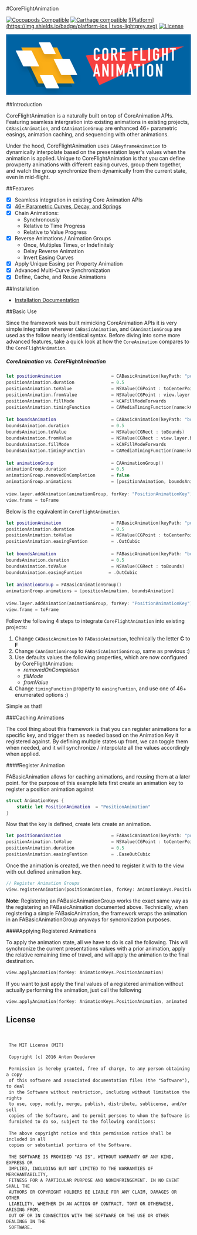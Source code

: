 #CoreFlightAnimation

[![Cocoapods Compatible](https://img.shields.io/badge/pod-v0.9.1-blue.svg)]()
[![Carthage compatible](https://img.shields.io/badge/Carthage-compatible-4BC51D.svg?style=flat)]()
[![Platform](https://img.shields.io/badge/platform-ios | tvos-lightgrey.svg)]()
[![License](https://img.shields.io/badge/license-MIT-343434.svg)](/LICENSE.md)

![alt tag](/Documentation/FlightBanner.png?raw=true)

##Introduction

CoreFlightAnimation is a naturally built on top of CoreAnimation APIs. Featuring seamless intergration into existing animations in existing projects, `CABasicAnimation`, and `CAAnimationGroup` are enhanced 46+ parametric easings, animation caching, and sequencing with other animations. 

Under the hood, CoreFlightAnimation uses `CAKeyframeAnimation` to dynamically interpolate based on the presentation layer's values when the animation is applied. Unique to CoreFlightAnimation is that you can define prowperty animations with different easing curves, group them together, and watch the group synchronize them dynamically from the current state, even in mid-flight. 
<br>

##Features

- [x] Seamless integration in existing Core Animation APIs
- [x] [46+ Parametric Curves, Decay, and Springs](/Documentation/parametric_easings.md) 
- [x] Chain Animations:
	* Synchronously 
	* Relative to Time Progress
	* Relative to Value Progress
- [x] Reverse Animations / Animation Groups
	* Once, Multiples Times, or Indefinitely 
	* Delay Reverse Animation
	* Invert Easing Curves
- [x] Apply Unique Easing per Property Animation
- [x] Advanced Multi-Curve Synchronization
- [x] Define, Cache, and Reuse Animations
    
##Installation

* [Installation Documentation](/Documentation/installation.md)

##Basic Use 

Since the framework was built mimicking CoreAnimation APIs it is very simple integration wherever `CABasicAnimation`, and `CAAnimationGroup` are used as the follow nearly identical syntax. Before diving into some more advanced features, take a quick look at how the `CoreAnimation` compares to the `CoreFlightAnimation`. 

##### CoreAnimation vs. CoreFlightAnimation

```swift
let positionAnimation 					= CABasicAnimation(keyPath: "position")
positionAnimation.duration 				= 0.5
positionAnimation.toValue 				= NSValue(CGPoint : toCenterPoint)
positionAnimation.fromValue 			= NSValue(CGPoint : view.layer.position)
positionAnimation.fillMode              = kCAFillModeForwards
positionAnimation.timingFunction        = CAMediaTimingFunction(name:kCAMediaTimingFunctionEaseOut)

let boundsAnimation 					= CABasicAnimation(keyPath: "bounds")
boundsAnimation.duration 				= 0.5
boundsAnimation.toValue 				= NSValue(CGRect : toBounds)
boundsAnimation.fromValue 				= NSValue(CGRect : view.layer.bounds)
boundsAnimation.fillMode              	= kCAFillModeForwards
boundsAnimation.timingFunction        	= CAMediaTimingFunction(name:kCAMediaTimingFunctionEaseOut)

let animationGroup 						= CAAnimationGroup()
animationGroup.duration 				= 0.5
animationGroup.removedOnCompletion   	= false
animationGroup.animations 				= [positionAnimation, boundsAnimation]

view.layer.addAnimation(animationGroup, forKey: "PositionAnimationKey")
view.frame = toFrame
```
Below is the equivalent in `CoreFlightAnimation`.

```swift
let positionAnimation 					= FABasicAnimation(keyPath: "position")
positionAnimation.duration 				= 0.5
positionAnimation.toValue 				= NSValue(CGPoint : toCenterPoint)
positionAnimation.easingFuntion         = .OutCubic

let boundsAnimation 					= FABasicAnimation(keyPath: "bounds")
boundsAnimation.duration 				= 0.5
boundsAnimation.toValue 				= NSValue(CGRect : toBounds)
boundsAnimation.easingFuntion          = .OutCubic
    
let animationGroup = FABasicAnimationGroup()
animationGroup.animations = [positionAnimation, boundsAnimation]

view.layer.addAnimation(animationGroup, forKey: "PositionAnimationKey")
view.frame = toFrame
```

Follow the following 4 steps to integrate `CoreFlightAnimation` into existing projects:

1. Change `CABasicAnimation` to `FABasicAnimation`, technically the letter **C** to **F**
2. Change `CAAnimationGroup` to `FABasicAnimationGroup`, same as previous :)
3. Use defaults values the following properties, which are now configured by CoreFlightAnimation:
	- *removedOnCompletion*
	- *fillMode*
	- *fromValue* 
4. Change `timingFunction` property to `easingFuntion`, and use one of 46+ enumerated options :)

Simple as that!

###Caching Animations

The cool thing about this framework is that you can register animations for a specific key, and trigger them as needed based on the Animation Key it registered against. By defining multiple states up front, we can toggle them when needed, and it will synchronize / interpolate all the values accordingly when applied.

####Register Animation

FABasicAnimation allows for caching animations, and reusing them at a later point. for the purpose of this example lets first create an animation key to register a position animation against

```swift
struct AnimationKeys {
    static let PositionAnimation  = "PositionAnimation"
}
```

Now that the key is defined, create lets create an animation.

```swift
let positionAnimation 					= FABasicAnimation(keyPath: "position")
positionAnimation.toValue 				= NSValue(CGPoint : toCenterPoint)
positionAnimation.duration 				= 0.5
positionAnimation.easingFuntion         = .EaseOutCubic
``` 

Once the animation is created, we then need to register it with to the view with out defined animation key.

```swift
// Register Animation Groups
view.registerAnimation(positionAnimation, forKey: AnimationKeys.PositionAnimation)
```

**Note**: Registering an FABasicAnimationGroup works the exact same way as the registering an FABasicAnimation documented above. Technically, when registering a simple FABasicAnimation, the framework wraps the animation in an FABasicAnimationGroup anyways for syncronization purposes.

####Applying Registered Animations

To apply the animation state, all we have to do is call the following. This will synchronize the current presentations values with a prior animation, apply the relative remaining time of travel, and will apply the animation to the final destination.

```swift
view.applyAnimation(forKey: AnimationKeys.PositionAnimation)
```

If you want to just apply the final values of a registered animation without actually performing the animation, just call the following

```swift
view.applyAnimation(forKey: AnimationKeys.PositionAnimation, animated : false)
```

## License
<br>

     The MIT License (MIT)  
      
     Copyright (c) 2016 Anton Doudarev  
      
     Permission is hereby granted, free of charge, to any person obtaining a copy
     of this software and associated documentation files (the "Software"), to deal
     in the Software without restriction, including without limitation the rights
     to use, copy, modify, merge, publish, distribute, sublicense, and/or sell
     copies of the Software, and to permit persons to whom the Software is
     furnished to do so, subject to the following conditions:  
     
     The above copyright notice and this permission notice shall be included in all
     copies or substantial portions of the Software.  
      
     THE SOFTWARE IS PROVIDED "AS IS", WITHOUT WARRANTY OF ANY KIND, EXPRESS OR
     IMPLIED, INCLUDING BUT NOT LIMITED TO THE WARRANTIES OF MERCHANTABILITY,
     FITNESS FOR A PARTICULAR PURPOSE AND NONINFRINGEMENT. IN NO EVENT SHALL THE
     AUTHORS OR COPYRIGHT HOLDERS BE LIABLE FOR ANY CLAIM, DAMAGES OR OTHER
     LIABILITY, WHETHER IN AN ACTION OF CONTRACT, TORT OR OTHERWISE, ARISING FROM,
     OUT OF OR IN CONNECTION WITH THE SOFTWARE OR THE USE OR OTHER DEALINGS IN THE
     SOFTWARE.  